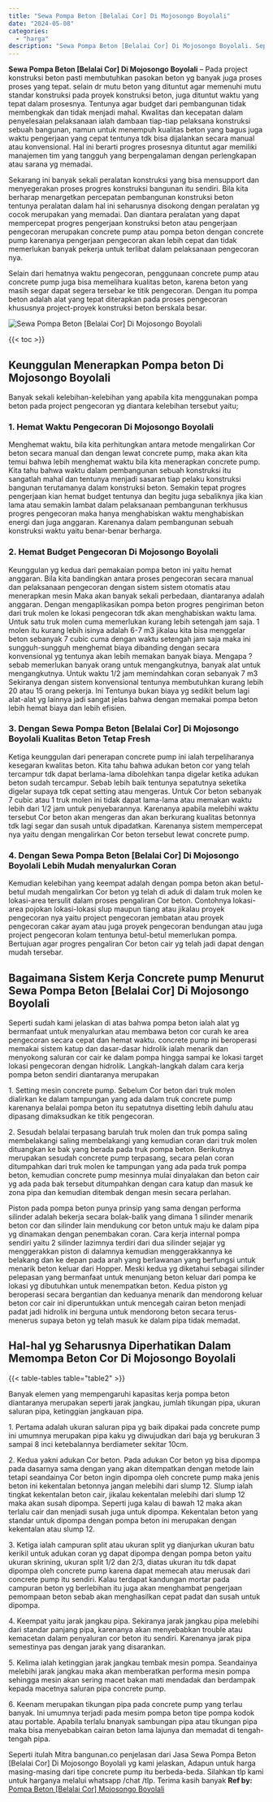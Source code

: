 ```yaml
---
title: "Sewa Pompa Beton [Belalai Cor] Di Mojosongo Boyolali"
date: "2024-05-08"
categories: 
  - "harga"
description: "Sewa Pompa Beton [Belalai Cor] Di Mojosongo Boyolali. Seperti itulah Mitra bangunan.co penjelasan dari Jasa Sewa Pompa Beton [Belalai Cor] Di Mojosongo Boy..."
---
```


**Sewa Pompa Beton \[Belalai Cor\] Di Mojosongo Boyolali** – Pada project konstruksi beton pasti membutuhkan pasokan beton yg banyak juga proses proses yang tepat. selain dr mutu beton yang dituntut agar memenuhi mutu standar konstruksi pada proyek konstruksi beton, juga dituntut waktu yang tepat dalam prosesnya. Tentunya agar budget dari pembangunan tidak membengkak dan tidak menjadi mahal. Kwalitas dan kecepatan dalam penyelesaian pelaksanaan ialah dambaan tiap-tiap pelaksana konstruksi sebuah bangunan, namun untuk menempuh kualitas beton yang bagus juga waktu pengerjaan yang cepat tentunya tdk bisa dijalankan secara manual atau konvensional. Hal ini berarti progres prosesnya dituntut agar memiliki manajemen tim yang tangguh yang berpengalaman dengan perlengkapan atau sarana yg memadai.

Sekarang ini banyak sekali peralatan konstruksi yang bisa mensupport dan menyegerakan proses progres konstruksi bangunan itu sendiri. Bila kita berharap menargetkan percepatan pembangunan konstruksi beton tentunya peralatan dalam hal ini seharusnya disokong dengan peralatan yg cocok merupakan yang memadai. Dan diantara peralatan yang dapat mempercepat progres pengerjaan konstruksi beton atau pengerjaan pengecoran merupakan concrete pump atau pompa beton dengan concrete pump karenanya pengerjaan pengecoran akan lebih cepat dan tidak memerlukan banyak pekerja untuk terlibat dalam pelaksanaan pengecoran nya.

Selain dari hematnya waktu pengecoran, penggunaan concrete pump atau concrete pump juga bisa memelihara kualitas beton, karena beton yang masih segar dapat segera tersebar ke titik pengecoran. Dengan itu pompa beton adalah alat yang tepat diterapkan pada proses pengecoran khususnya project-proyek konstruksi beton berskala besar.

![Sewa Pompa Beton [Belalai Cor] Di Mojosongo Boyolali](/images/sewa-concrete-pump-34.png)

{{< toc >}}

## Keunggulan Menerapkan Pompa beton Di Mojosongo Boyolali

Banyak sekali kelebihan-kelebihan yang apabila kita menggunakan pompa beton pada project pengecoran yg diantara kelebihan tersebut yaitu;

### 1\. Hemat Waktu Pengecoran Di Mojosongo Boyolali

Menghemat waktu, bila kita perhitungkan antara metode mengalirkan Cor beton secara manual dan dengan lewat concrete pump, maka akan kita temui bahwa lebih menghemat waktu bila kita menerapkan concrete pump. Kita tahu bahwa waktu dalam pembangunan sebuah konstruksi itu sangatlah mahal dan tentunya menjadi sasaran tiap pelaku konstruksi bangunan terutamanya dalam konstruksi beton. Semakin tepat progres pengerjaan kian hemat budget tentunya dan begitu juga sebaliknya jika kian lama atau semakin lambat dalam pelaksanaan pembangunan terkhusus progres pengecoran maka hanya menghabiskan waktu menghabiskan energi dan juga anggaran. Karenanya dalam pembangunan sebuah konstruksi waktu yaitu benar-benar berharga.

### 2\. Hemat Budget Pengecoran Di Mojosongo Boyolali

Keunggulan yg kedua dari pemakaian pompa beton ini yaitu hemat anggaran. Bila kita bandingkan antara proses pengecoran secara manual dan pelaksanaan pengecoran dengan sistem sistem otomatis atau menerapkan mesin Maka akan banyak sekali perbedaan, diantaranya adalah anggaran. Dengan mengaplikasikan pompa beton progres pengiriman beton dari truk molen ke lokasi pengecoran tdk akan menghabiskan waktu lama. Untuk satu truk molen cuma memerlukan kurang lebih setengah jam saja. 1 molen itu kurang lebih isinya adalah 6-7 m3 jikalau kita bisa menggelar beton sebanyak 7 cubic cuma dengan waktu setengah jam saja maka ini sungguh-sungguh menghemat biaya dibanding dengan secara konvensional yg tentunya akan lebih memakan banyak biaya. Mengapa ? sebab memerlukan banyak orang untuk mengangkutnya, banyak alat untuk mengangkutnya. Untuk waktu 1/2 jam memindahkan coran sebanyak 7 m3 Sekiranya dengan sistem konvensional tentunya membutuhkan kurang lebih 20 atau 15 orang pekerja. Ini Tentunya bukan biaya yg sedikit belum lagi alat-alat yg lainnya jadi sangat jelas bahwa dengan memakai pompa beton lebih hemat biaya dan lebih efisien.

### 3\. Dengan Sewa Pompa Beton \[Belalai Cor\] Di Mojosongo Boyolali Kualitas Beton Tetap Fresh

Ketiga keunggulan dari penerapan concrete pump ini ialah terpeliharanya kesegaran kwalitas beton. Kita tahu bahwa adukan beton cor yang telah tercampur tdk dapat berlama-lama dibolehkan tanpa digelar ketika adukan beton sudah tercampur. Sebab lebih baik tentunya sepatutnya seketika digelar supaya tdk cepat setting atau mengeras. Untuk Cor beton sebanyak 7 cubic atau 1 truk molen ini tidak dapat lama-lama atau memakan waktu lebih dari 1/2 jam untuk penyebarannya. Karenanya apabila melebihi waktu tersebut Cor beton akan mengeras dan akan berkurang kualitas betonnya tdk lagi segar dan susah untuk dipadatkan. Karenanya sistem mempercepat nya yaitu dengan mengalirkan Cor beton tersebut lewat concrete pump.

### 4\. Dengan Sewa Pompa Beton \[Belalai Cor\] Di Mojosongo Boyolali Lebih Mudah menyalurkan Coran

Kemudian kelebihan yang keempat adalah dengan pompa beton akan betul-betul mudah mengalirkan Cor beton yg telah di aduk di dalam truk molen ke lokasi-area tersulit dalam proses pengaliran Cor beton. Contohnya lokasi-area pojokan lokasi-lokasi slup maupun tiang atau jikalau proyek pengecoran nya yaitu project pengecoran jembatan atau proyek pengecoran cakar ayam atau juga proyek pengecoran bendungan atau juga project pengecoran kolam tentunya betul-betul memerlukan pompa. Bertujuan agar progres pengaliran Cor beton cair yg telah jadi dapat dengan mudah tersebar.

## Bagaimana Sistem Kerja Concrete pump Menurut Sewa Pompa Beton \[Belalai Cor\] Di Mojosongo Boyolali

Seperti sudah kami jelaskan di atas bahwa pompa beton ialah alat yg bermanfaat untuk menyalurkan atau membawa beton cor curah ke area pengecoran secara cepat dan hemat waktu. concrete pump ini beroperasi memakai sistem katup dan dasar-dasar hidrolik ialah menarik dan menyokong saluran cor cair ke dalam pompa hingga sampai ke lokasi target lokasi pengecoran dengan hidrolik. Langkah-langkah dalam cara kerja pompa beton sendiri diantaranya merupakan

1\. Setting mesin concrete pump. Sebelum Cor beton dari truk molen dialirkan ke dalam tampungan yang ada dalam truk concrete pump karenanya belalai pompa beton itu sepatutnya disetting lebih dahulu atau dipasang dimaksudkan ke titik pengecoran.

2\. Sesudah belalai terpasang barulah truk molen dan truk pompa saling membelakangi saling membelakangi yang kemudian coran dari truk molen dituangkan ke bak yang berada pada truk pompa beton. Berikutnya merupakan sesudah concrete pump terpasang, secara pelan coran ditumpahkan dari truk molen ke tampungan yang ada pada truk pompa beton, kemudian concrete pump mesinnya mulai dinyalakan dan beton cair yg ada pada bak tersebut ditumpahkan dengan cara katup dan masuk ke zona pipa dan kemudian ditembak dengan mesin secara perlahan.

Piston pada pompa beton punya prinsip yang sama dengan performa silinder adalah bekerja secara bolak-balik yang dimana 1 silinder menarik beton cor dan silinder lain mendukung cor beton untuk maju ke dalam pipa yg dinamakan dengan penembakan coran. Cara kerja internal pompa sendiri yaitu 2 silinder lazimnya terdiri dari dua silinder sejajar yg menggerakkan piston di dalamnya kemudian menggerakkannya ke belakang dan ke depan pada arah yang berlawanan yang berfungsi untuk menarik beton keluar dari Hopper. Meski kedua yg diketahui sebagai silinder pelepasan yang bermanfaat untuk menunjang beton keluar dari pompa ke lokasi yg dibutuhkan untuk menempatkan beton. Kedua piston yg beroperasi secara bergantian dan keduanya menarik dan mendorong keluar beton cor cair ini diperuntukkan untuk mencegah cairan beton menjadi padat jadi hidrolik ini berguna untuk mendorong beton secara terus-menerus supaya beton yg telah masuk ke dalam pipa tidak memadat.

## Hal-hal yg Seharusnya Diperhatikan Dalam Memompa Beton Cor Di Mojosongo Boyolali

{{< table-tables table="table2" >}}

Banyak elemen yang mempengaruhi kapasitas kerja pompa beton diantaranya merupakan seperti jarak jangkau, jumlah tikungan pipa, ukuran saluran pipa, ketinggian jangkauan pipa.

1\. Pertama adalah ukuran saluran pipa yg baik dipakai pada concrete pump ini umumnya merupakan pipa kaku yg diwujudkan dari baja yg berukuran 3 sampai 8 inci ketebalannya berdiameter sekitar 10cm.

2\. Kedua yakni adukan Cor beton. Pada adukan Cor beton yg bisa dipompa pada dasarnya sama dengan yang akan ditempatkan dengan metode lain tetapi seandainya Cor beton ingin dipompa oleh concrete pump maka jenis beton ini kekentalan betonnya jangan melebihi dari slump 12. Slump ialah tingkat kekentalan beton cair, jikalau kekentalan melebihi dari slump 12 maka akan susah dipompa. Seperti juga kalau di bawah 12 maka akan terlalu cair dan menjadi susah juga untuk dipompa. Kekentalan beton yang standar untuk dipompa dengan pompa beton ini merupakan dengan kekentalan atau slump 12.

3\. Ketiga ialah campuran split atau ukuran split yg dianjurkan ukuran batu kerikil untuk adukan coran yg dapat dipompa dengan pompa beton yaitu ukuran skrining, ukuran split 1/2 dan 2/3, diatas ukuran itu tdk dapat dipompa oleh concrete pump karena dapat memecah atau merusak dari concrete pump itu sendiri. Kalau terdapat kandungan mortar pada campuran beton yg berlebihan itu juga akan menghambat pengerjaan pemompaan beton sebab akan menghasilkan cepat padat dan susah untuk dipompa.

4\. Keempat yaitu jarak jangkau pipa. Sekiranya jarak jangkau pipa melebihi dari standar panjang pipa, karenanya akan menyebabkan trouble atau kemacetan dalam penyaluran cor beton itu sendiri. Karenanya jarak pipa semestinya pas dengan jarak yang disarankan.

5\. Kelima ialah ketinggian jarak jangkau tembak mesin pompa. Seandainya melebihi jarak jangkau maka akan memberatkan performa mesin pompa sehingga mesin akan sering macet bakan mati mendadak dan berdampak kepada macetnya saluran pipa concrete pump.

6\. Keenam merupakan tikungan pipa pada concrete pump yang terlau banyak. Ini umumnya terjadi pada mesim pompa beton tipe pompa kodok atau portable. Apabila terlalu bnanyak sambungan pipa atau tikungan pipa maka bisa menyebabkan cairan beton lama lajunya dan memadat di tengah-tengah pipa.

Seperti itulah Mitra bangunan.co penjelasan dari Jasa Sewa Pompa Beton \[Belalai Cor\] Di Mojosongo Boyolali yg kami jelaskan, Adapun untuk harga masing-masing dari tipe concrete pump itu berbeda-beda. Silahkan tlp kami untuk harganya melalui whatsapp /chat /tlp. Terima kasih banyak
**Ref by:** [Pompa Beton [Belalai Cor] Mojosongo Boyolali](https://id.wikipedia.org/wiki/Pompa)
